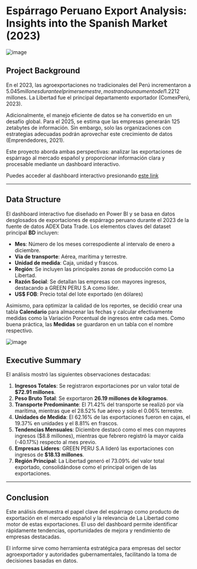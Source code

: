 # Espárrago Peruano Export Analysis: Insights into the Spanish Market (2023)

![image](https://github.com/user-attachments/assets/7efc72b2-86c9-43c2-b5d7-b650a280f0b6)



## Project Background
En el 2023, las agroexportaciones no tradicionales del Perú incrementaron a $5.045 millones durante el primer semestre, mostrando un aumento del 1.2% en comparación con el 2022. En este contexto, el espárrago se situó en el cuarto puesto entre los productos con mayor valor exportado, alcanzando US$212 millones. La Libertad fue el principal departamento exportador (ComexPerú, 2023).

Adicionalmente, el manejo eficiente de datos se ha convertido en un desafío global. Para el 2025, se estima que las empresas generarán 125 zetabytes de información. Sin embargo, solo las organizaciones con estrategias adecuadas podrán aprovechar este crecimiento de datos (Emprendedores, 2021).

Este proyecto aborda ambas perspectivas: analizar las exportaciones de espárrago al mercado español y proporcionar información clara y procesable mediante un dashboard interactivo.

Puedes acceder al dashboard interactivo presionando [este link](https://app.powerbi.com/view?r=eyJrIjoiNDg0YTRkOTUtYTczOS00NmUzLWIwMjQtNTIyNWE0MmFkMjdiIiwidCI6IjBlMGNiMDYwLTA5YWQtNDlmNS1hMDA1LTY4YjliNDlhYTFmNiIsImMiOjR9)

---

## Data Structure
El dashboard interactivo fue diseñado en Power BI y se basa en datos desglosados de exportaciones de espárrago peruano durante el 2023 de la fuente de datos ADEX Data Trade. Los elementos claves del dataset principal **BD** incluyen:

- **Mes**: Número de los meses correspodiente al intervalo de enero a diciembre.
- **Vía de transporte**: Aérea, marítima y terrestre.
- **Unidad de medida**: Caja, unidad y frascos.
- **Región**: Se incluyen las principales zonas de producción como La Libertad.
- **Razón Social**: Se detallan las empresas con mayores ingresos, destacando a GREEN PERU S.A como líder.
- **US$ FOB**: Precio total del lote exportado (en dólares)

Asimismo, para optimizar la calidad de los reportes, se decidió crear una tabla **Calendario** para almacenar las fechas y calcular efectivamente medidas como la Variación Porcentual de ingresos entre cada mes. Como buena práctica, las **Medidas** se guardaron en un tabla con el nombre respectivo.

![image](https://github.com/user-attachments/assets/a6106dec-f689-4949-a8b6-a27852e02e56)


## Executive Summary
El análisis mostró las siguientes observaciones destacadas:

1. **Ingresos Totales**: Se registraron exportaciones por un valor total de **$72.91 millones**.
2. **Peso Bruto Total**: Se exportaron **26.19 millones de kilogramos**.
3. **Transporte Predominante**: El 71.42% del transporte se realizó por vía marítima, mientras que el 28.52% fue aéreo y solo el 0.06% terrestre.
4. **Unidades de Medida**: El 62.16% de las exportaciones fueron en cajas, el 19.37% en unidades y el 8.81% en frascos.
5. **Tendencias Mensuales**: Diciembre destacó como el mes con mayores ingresos ($8.8 millones), mientras que febrero registró la mayor caída (-40.17%) respecto al mes previo.
6. **Empresas Líderes**: GREEN PERU S.A lideró las exportaciones con ingresos de **$18.13 millones**.
7. **Región Principal**: La Libertad generó el 73.09% del valor total exportado, consolidándose como el principal origen de las exportaciones.

---

## Conclusion
Este análisis demuestra el papel clave del espárrago como producto de exportación en el mercado español y la relevancia de La Libertad como motor de estas exportaciones. El uso del dashboard permite identificar rápidamente tendencias, oportunidades de mejora y rendimiento de empresas destacadas.

El informe sirve como herramienta estratégica para empresas del sector agroexportador y autoridades gubernamentales, facilitando la toma de decisiones basadas en datos.


